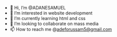 - 👋 Hi, I’m @ADANESAMUEL
- 👀 I’m interested in website development
- 🌱 I’m currently learning html and css
- 💞️ I’m looking to collaborate on mass media
- 📫 How to reach me @adeforussam5@gmail.com

<!---
ADANESAMUEL/ADANESAMUEL is a ✨ special ✨ repository because its `README.md` (this file) appears on your GitHub profile.
You can click the Preview link to take a look at your changes.
--->
